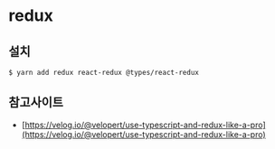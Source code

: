 # redux

##  설치

```text
$ yarn add redux react-redux @types/react-redux
```

## 참고사이트

* [https://velog.io/@velopert/use-typescript-and-redux-like-a-pro](https://velog.io/@velopert/use-typescript-and-redux-like-a-pro)



